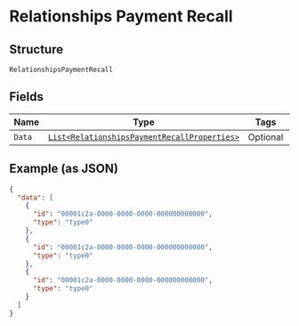 
# Relationships Payment Recall

## Structure

`RelationshipsPaymentRecall`

## Fields

| Name | Type | Tags | Description |
|  --- | --- | --- | --- |
| `Data` | [`List<RelationshipsPaymentRecallProperties>`](../../doc/models/relationships-payment-recall-properties.md) | Optional | - |

## Example (as JSON)

```json
{
  "data": [
    {
      "id": "00001c2a-0000-0000-0000-000000000000",
      "type": "type0"
    },
    {
      "id": "00001c2a-0000-0000-0000-000000000000",
      "type": "type0"
    },
    {
      "id": "00001c2a-0000-0000-0000-000000000000",
      "type": "type0"
    }
  ]
}
```

